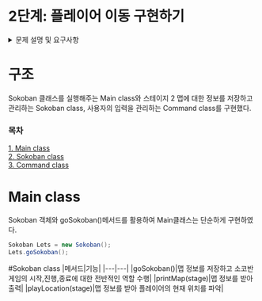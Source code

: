# 2단계: 플레이어 이동 구현하기   
<details>
<summary>문제 설명 및 요구사항</summary>

## 문제 설명
스테이지 2 지도가 아래처럼 있다.

```
Stage 2

  #######
###  O  ###
#    o    #
# Oo P oO #
###  o  ###
 #   O  # 
 ########
```
사용자 입력을 받아서 아래의 동작에 따라 플레이어가 이동하는 프로그램을 구현하시오
```
w: 위쪽
a: 왼쪽
s: 아래쪽
d: 오른쪽
q: 프로그램 종료
```
## 요구사항
- 처음 시작하면 스테이지 2의 지도를 출력한다.
- 간단한 프롬프트 (예: SOKOBAN> )를 표시해 준다.
- 하나 이상의 문자를 입력받은 경우 순서대로 처리해서 단계별 상태를 출력한다.
- 이동 중 벽이나 공등 다른 물체에 부딪히면 (경고!) 해당 명령을 수행할 수 없습니다! 라는 메시지를 출력하고 플레이어를 움직이지 않는다.
- 지원하지 않는 명령을 입력했을 경우 (경고) 지원하지 않는 명령입니다! 라는 메시지를 출력하고, 다시 사용자의 입력을 받는다.

## 동작 예시
```
Stage 2

  #######
###  O  ###
#    o    #
# Oo P oO #
###  o  ###
 #   O  # 
 ########

SOKOBAN> ddzw (엔터)

  #######
###  O  ###
#    o    #
# Oo  PoO #
###  o  ###
 #   O  # 
 ########
 
 D: 오른쪽으로 이동합니다.
 
  #######
###  O  ###
#    o    #
# Oo  PoO #
###  o  ###
 #   O  # 
 ########
 
 D: (경고!) 해당 명령을 수행할 수 없습니다!
 
  #######
###  O  ###
#    o    #
# Oo  PoO #
###  o  ###
 #   O  # 
 ########
 
 Z: (경고!) 해당 명령을 수행할 수 없습니다!
 
  #######
###  O  ###
#    o    #
# Oo  PoO #
###  o  ###
 #   O  # 
 ########
 
 W: 위로 이동합니다.
 
   #######
###  O  ###
#    oP   #
# Oo   oO #
###  o  ###
 #   O  # 
 ########
 
SOKOBAN> q
Bye~
```
## 2단계 코딩 요구사항
- 너무 크지 않은 함수 단위로 구현하고 중복된 코드를 줄이도록 노력한다.
- 전역변수의 사용을 자제한다.
- 객체, 리스트, 배열 등을 적절히 활용한다.
- 1단계와 같이 README.md 파일을 작성한다.
- 구현 완료 커밋에 v2 태그를 생성하고 GitHub에 push 한다.
</details>

# 구조
Sokoban 클래스를 실행해주는 Main class와 스테이지 2 맵에 대한 정보를 저장하고 관리하는 Sokoban class, 사용자의 입력을 관리하는 Command class를 구현했다.

### 목차
[1. Main class](#Main-class)   
[2. Sokoban class](#Sokoban-class)   
[3. Command class](#Command-class)

# Main class
Sokoban 객체와 goSokoban()메서드를 활용하여 Main클래스는 단순하게 구현하였다.
```java
Sokoban Lets = new Sokoban();
Lets.goSokoban();
```
#Sokoban class
|메서드|기능|
|---|---|
|goSokoban()|맵 정보를 저장하고 소코반게임의 시작,진행,종료에 대한 전반적인 역할 수행|
|printMap(stage)|맵 정보를 받아 출력|
|playLocation(stage)|맵 정보를 받아 플레이어의 현재 위치를 파악|
